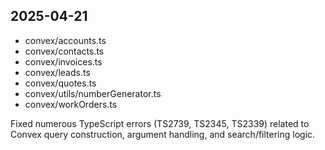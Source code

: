 ## 2025-04-21
- convex/accounts.ts
- convex/contacts.ts
- convex/invoices.ts
- convex/leads.ts
- convex/quotes.ts
- convex/utils/numberGenerator.ts
- convex/workOrders.ts

Fixed numerous TypeScript errors (TS2739, TS2345, TS2339) related to Convex query construction, argument handling, and search/filtering logic.